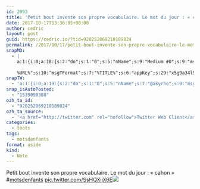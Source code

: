 ```yaml
---
id: 2093
title: 'Petit bout invente son propre vocabulaire. Le mot du jour : « cahon » #motsdenfants pic.twitter.com/SsHQXijX6E'
date: 2017-10-17T13:36:05+00:00
author: cedric
layout: post
guid: https://cedric.io/?tid=920252069210189824
permalink: /2017/10/17/petit-bout-invente-son-propre-vocabulaire-le-mot-du-jour-cahon-motsdenfants-pic-twitter-com-sshqxijx6e/
snapMD:
  - |
    a:1:{i:0;a:18:{s:2:"do";s:1:"0";s:5:"nName";s:9:"Medium #0";s:9:"msgFormat";s:19:"%FULLTEXT%
    
    %URL%";s:10:"msgTFormat";s:7:"%TITLE%";s:6:"appKey";s:29:"x5g9a34l5z294i5y2q284e4g54454";s:6:"appSec";s:85:"d3h0a44e4s2b4i5u2r234m5f5b4v2l5q2a444h574347464a454x2w20374447494c484b4w2c464f5u2d4z2";s:8:"inclTags";s:1:"1";s:7:"fltrsOn";i:0;s:5:"fltrs";a:0:{}s:7:"proxyOn";i:0;s:7:"useSURL";i:0;s:1:"v";i:350;s:4:"publ";s:1:"0";s:11:"accessToken";s:65:"2353413aa5437433e5648ccf74a16119308317c52d1a24d8ed99f26add037528a";s:12:"appAppUserID";s:65:"104b21fd8da79171a6e7bf800d03b4b761204f242935e05d2d86850a6b1635f77";s:14:"appAppUserName";s:26:"Cédric Bousmanne (akyrho)";s:13:"appAppUserURL";s:26:"https://medium.com/@akyrho";s:7:"pubList";a:0:{}}}
snapTW:
  - 'a:1:{i:0;a:19:{s:2:"do";s:1:"0";s:5:"nName";s:7:"@akyrho";s:9:"msgFormat";s:26:"%TITLE%. %EXCERPT% - %URL%";s:6:"appKey";s:55:"x5g9a8325v2y475r3c4m48584n53446p423r3r5u3e356j5j3k4r2p3";s:6:"appSec";s:105:"d3h0a94o46415u594v3q5l5n5l4r4x474x4j484o473u4i5w2m4k494z2k344n306n5r3l5v2s554p4n3p3k45495c3z4v4d3m3u5w525";s:7:"fltrsOn";i:0;s:5:"fltrs";a:0:{}s:7:"proxyOn";i:0;s:7:"useSURL";i:0;s:1:"v";i:350;s:5:"twURL";s:25:"http://twitter.com/akyrho";s:11:"accessToken";s:50:"6678782-Eyg60SCeh7762DEIsYtTPD5GVeOuSN8ATMdF2Lpppe";s:14:"accessTokenSec";s:45:"PgGDCbcYLJnR5esZjY9ID72A33mUNCYnQwaQTBsojSJNa";s:5:"tw140";i:0;s:10:"riComments";s:1:"1";s:11:"riCommentsM";s:1:"1";s:12:"riCommentsAA";s:1:"1";s:8:"attchImg";s:1:"1";s:9:"wpImgSize";s:4:"full";}}'
snap_isAutoPosted:
  - "1539090388"
ozh_ta_id:
  - "920252069210189824"
ozh_ta_source:
  - '<a href="http://twitter.com" rel="nofollow">Twitter Web Client</a>'
categories:
  - toots
tags:
  - motsdenfants
format: aside
kind:
  - Note
---
```

Petit bout invente son propre vocabulaire. Le mot du jour : « cahon » <span class="hashtag hashtag_local">#<a href="https://cedric.io/tag/motsdenfants/">motsdenfants</a> <a href="https://twitter.com/akyrho/status/920252069210189824/photo/1" title="https://twitter.com/akyrho/status/920252069210189824/photo/1" class="link link_untco link_untco_image">pic.twitter.com/SsHQXijX6E</a><span class="embed_image embed_image_yes"><a href="https://twitter.com/akyrho/status/920252069210189824/photo/1"><img src="https://i2.wp.com/pbs.twimg.com/media/DMVkWMKX0AA_kYj.jpg?w=900&#038;ssl=1" data-recalc-dims="1" /></a></span></p>